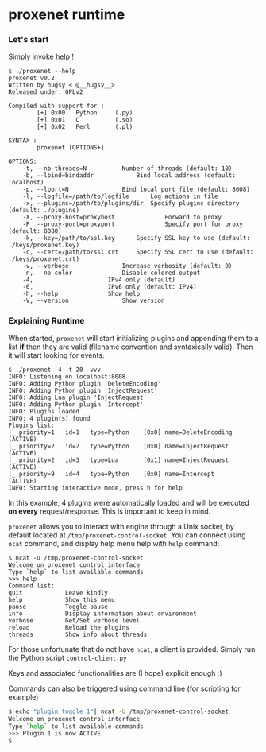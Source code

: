# proxenet runtime

### Let's start

Simply invoke help !

```
$ ./proxenet --help
proxenet v0.2
Written by hugsy < @__hugsy__>
Released under: GPLv2

Compiled with support for :
        [+] 0x00   Python     (.py)
        [+] 0x01   C          (.so)
        [+] 0x02   Perl       (.pl)

SYNTAX :
        proxenet [OPTIONS+]

OPTIONS:
	-t, --nb-threads=N			Number of threads (default: 10)
	-b, --lbind=bindaddr			Bind local address (default: localhost)
	-p, --lport=N				Bind local port file (default: 8008)
	-l, --logfile=/path/to/logfile		Log actions in file
	-x, --plugins=/path/to/plugins/dir	Specify plugins directory (default: ./plugins)
	-X, --proxy-host=proxyhost				Forward to proxy
	-P  --proxy-port=proxyport				Specify port for proxy (default: 8080)
	-k, --key=/path/to/ssl.key		Specify SSL key to use (default: ./keys/proxenet.key)
	-c, --cert=/path/to/ssl.crt		Specify SSL cert to use (default: ./keys/proxenet.crt)
	-v, --verbose				Increase verbosity (default: 0)
	-n, --no-color				Disable colored output
	-4, 					IPv4 only (default)
	-6, 					IPv6 only (default: IPv4)
	-h, --help				Show help
	-V, --version				Show version

```

### Explaining Runtime
When started, `proxenet` will start initializing plugins and appending them to
a list **if** then they are valid (filename convention and syntaxically
valid). Then it will start looking for events.

```
$ ./proxenet -4 -t 20 -vvv
INFO: Listening on localhost:8008
INFO: Adding Python plugin 'DeleteEncoding'
INFO: Adding Python plugin 'InjectRequest'
INFO: Adding Lua plugin 'InjectRequest'
INFO: Adding Python plugin 'Intercept'
INFO: Plugins loaded
INFO: 4 plugin(s) found
Plugins list:
|_ priority=1   id=1   type=Python    [0x0] name=DeleteEncoding       (ACTIVE)
|_ priority=2   id=2   type=Python    [0x0] name=InjectRequest        (ACTIVE)
|_ priority=2   id=3   type=Lua       [0x1] name=InjectRequest        (ACTIVE)
|_ priority=9   id=4   type=Python    [0x0] name=Intercept            (ACTIVE)
INFO: Starting interactive mode, press h for help
```

In this example, 4 plugins were automatically loaded and will be executed **on
every** request/response. This is important to keep in mind.

`proxenet` allows you to interact with engine through a Unix socket, by default
located at `/tmp/proxenet-control-socket`. You can connect using `ncat`
command, and display help menu help with `help` command:
```
$ ncat -U /tmp/proxenet-control-socket
Welcome on proxenet control interface
Type `help` to list available commands
>>> help
Command list:
quit           	Leave kindly
help           	Show this menu
pause          	Toggle pause
info           	Display information about environment
verbose        	Get/Set verbose level
reload         	Reload the plugins
threads        	Show info about threads
```

For those unfortunate that do not have `ncat`, a client is provided. Simply run
the Python script `control-client.py`

Keys and associated functionalities are (I hope) explicit enough :)

Commands can also be triggered using command line (for scripting for example)
``` bash
$ echo "plugin toggle 1"| ncat -U /tmp/proxenet-control-socket
Welcome on proxenet control interface
Type `help` to list available commands
>>> Plugin 1 is now ACTIVE
$
```

